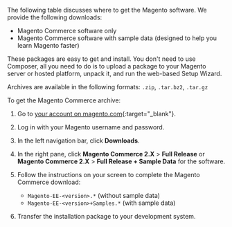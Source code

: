 
The following table discusses where to get the Magento software. We provide the following downloads:

*  Magento Commerce software only
*  Magento Commerce software with sample data (designed to help you learn Magento faster)

These packages are easy to get and install. You don't need to use Composer, all you need to do is to upload a package to your Magento server or hosted platform, unpack it, and run the web-based Setup Wizard.

Archives are available in the following formats: `.zip`, `.tar.bz2`, `.tar.gz`

To get the Magento Commerce archive:

1. Go to [your account on magento.com](https://www.magentocommerce.com/products/customer/account/login/){:target="_blank"}.
1. Log in with your Magento username and password.
1. In the left navigation bar, click **Downloads**.
1. In the right pane, click **Magento Commerce 2.X** > **Full Release** or **Magento Commerce 2.X** > **Full Release + Sample Data** for the software.
1. Follow the instructions on your screen to complete the Magento Commerce download:

   *  `Magento-EE-<version>.*` (without sample data)
   *  `Magento-EE-<version>+Samples.*` (with sample data)

1. Transfer the installation package to your development system.
